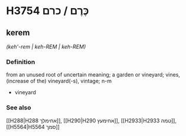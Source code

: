 # H3754 כֶּרֶם / כרם

## kerem

_(keh'-rem | keh-REM | keh-REM)_

### Definition

from an unused root of uncertain meaning; a garden or vineyard; vines, (increase of the) vineyard(-s), vintage; n-m

- vineyard

### See also

[[H288|H288 אחימלך]], [[H290|H290 אחימעץ]], [[H2933|H2933 טמה]], [[H5564|H5564 סמך]]
